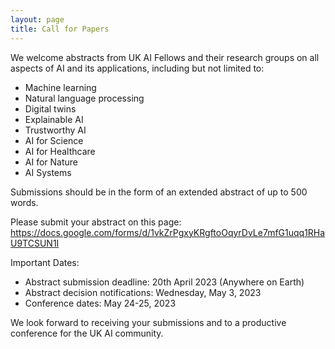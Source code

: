 ```yaml
---
layout: page
title: Call for Papers
---
```


We welcome abstracts from UK AI Fellows and their research groups on all aspects of AI and its applications, including but not limited to:

- Machine learning
- Natural language processing
- Digital twins
- Explainable AI
- Trustworthy  AI
- AI for Science
- AI for Healthcare
- AI for Nature
- AI Systems

Submissions should be in the form of an extended abstract of up to 500 words. 

Please submit your abstract on this page: <https://docs.google.com/forms/d/1vkZrPgxyKRgftoOqyrDvLe7mfG1uqq1RHaU9TCSUN1I>

Important Dates:

- Abstract submission deadline: 20th April 2023 (Anywhere on Earth)
- Abstract decision notifications: Wednesday, May 3, 2023
- Conference dates: May 24-25, 2023

We look forward to receiving your submissions and to a productive conference for the UK AI community.
